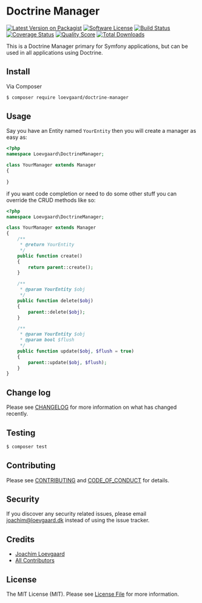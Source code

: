 # Doctrine Manager

[![Latest Version on Packagist][ico-version]][link-packagist]
[![Software License][ico-license]](LICENSE.md)
[![Build Status][ico-travis]][link-travis]
[![Coverage Status][ico-scrutinizer]][link-scrutinizer]
[![Quality Score][ico-code-quality]][link-code-quality]
[![Total Downloads][ico-downloads]][link-downloads]

This is a Doctrine Manager primary for Symfony applications, but can be used in all applications using Doctrine.

## Install

Via Composer

``` bash
$ composer require loevgaard/doctrine-manager
```

## Usage

Say you have an Entity named `YourEntity` then you will create a manager as easy as:

```php
<?php
namespace Loevgaard\DoctrineManager;

class YourManager extends Manager
{
    
}
```

if you want code completion or need to do some other stuff you can override the CRUD methods like so:

```php
<?php
namespace Loevgaard\DoctrineManager;

class YourManager extends Manager
{
    /**
     * @return YourEntity
     */
    public function create()
    {
        return parent::create();
    }

    /**
     * @param YourEntity $obj
     */
    public function delete($obj)
    {
        parent::delete($obj);
    }

    /**
     * @param YourEntity $obj
     * @param bool $flush
     */
    public function update($obj, $flush = true)
    {
        parent::update($obj, $flush);
    }
}
```

## Change log

Please see [CHANGELOG](CHANGELOG.md) for more information on what has changed recently.

## Testing

``` bash
$ composer test
```

## Contributing

Please see [CONTRIBUTING](CONTRIBUTING.md) and [CODE_OF_CONDUCT](CODE_OF_CONDUCT.md) for details.

## Security

If you discover any security related issues, please email joachim@loevgaard.dk instead of using the issue tracker.

## Credits

- [Joachim Loevgaard][link-author]
- [All Contributors][link-contributors]

## License

The MIT License (MIT). Please see [License File](LICENSE.md) for more information.

[ico-version]: https://img.shields.io/packagist/v/loevgaard/doctrine-manager.svg?style=flat-square
[ico-license]: https://img.shields.io/badge/license-MIT-brightgreen.svg?style=flat-square
[ico-travis]: https://img.shields.io/travis/loevgaard/doctrine-manager/master.svg?style=flat-square
[ico-scrutinizer]: https://img.shields.io/scrutinizer/coverage/g/loevgaard/doctrine-manager.svg?style=flat-square
[ico-code-quality]: https://img.shields.io/scrutinizer/g/loevgaard/doctrine-manager.svg?style=flat-square
[ico-downloads]: https://img.shields.io/packagist/dt/loevgaard/doctrine-manager.svg?style=flat-square

[link-packagist]: https://packagist.org/packages/loevgaard/doctrine-manager
[link-travis]: https://travis-ci.org/loevgaard/doctrine-manager
[link-scrutinizer]: https://scrutinizer-ci.com/g/loevgaard/doctrine-manager/code-structure
[link-code-quality]: https://scrutinizer-ci.com/g/loevgaard/doctrine-manager
[link-downloads]: https://packagist.org/packages/loevgaard/doctrine-manager
[link-author]: https://github.com/loevgaard
[link-contributors]: ../../contributors

